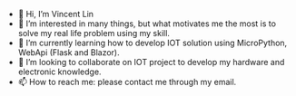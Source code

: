 - 👋 Hi, I’m Vincent Lin
- 👀 I’m interested in many things, but what motivates me the most is to solve my real life problem using my skill.
- 🌱 I’m currently learning how to develop IOT solution using MicroPython, WebApi (Flask and Blazor).
- 💞️ I’m looking to collaborate on IOT project to develop my hardware and electronic knowledge.
- 📫 How to reach me: please contact me through my email.

<!---
2vincentLin/2vincentLin is a ✨ special ✨ repository because its `README.md` (this file) appears on your GitHub profile.
You can click the Preview link to take a look at your changes.
--->
